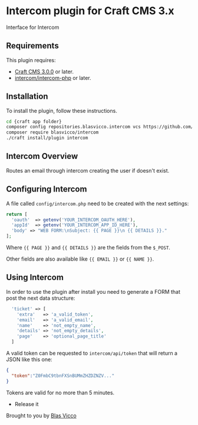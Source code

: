 # Intercom plugin for Craft CMS 3.x

Interface for Intercom

## Requirements

This plugin requires:
  - [Craft CMS 3.0.0](https://craftcms.com/news/craft-3) or later.
  - [intercom/intercom-php](https://github.com/intercom/intercom-php) or later.

## Installation

To install the plugin, follow these instructions.

```BASH
cd {craft app folder}
composer config repositories.blasvicco.intercom vcs https://github.com/blasvicco/intercom.git
composer require blasvicco/intercom
./craft install/plugin intercom
```

## Intercom Overview

Routes an email through intercom creating the user if doesn't exist.

## Configuring Intercom

A file called `config/intercom.php` need to be created with the next settings:

```PHP
return [
  'oauth'  => getenv('YOUR_INTERCOM_OAUTH_HERE'),
  'appId'  => getenv('YOUR_INTERCOM_APP_ID_HERE'),
  'body' => "WEB FORM:\nSubject: {{ PAGE }}\n {{ DETAILS }}."
];
```

Where `{{ PAGE }}` and `{{ DETAILS }}` are the fields from the `$_POST`.

Other fields are also available like `{{ EMAIL }}` or `{{ NAME }}`.

## Using Intercom

In order to use the plugin after install you need to generate a FORM that post the next data structure:

```PHP
  'ticket' => [
    'extra'   => 'a_valid_token',
    'email'   => 'a_valid_email',
    'name'    => 'not_empty_name',
    'details' => 'not_empty_details',
    'page'    => 'optional_page_title'
  ]
```

A valid token can be requested to `intercom/api/token` that will return a JSON like this one:

```JSON
{
  "token":"Z0FmbC9tbnFXSnBUMmZHZDZNZV..."
}
```

Tokens are valid for no more than 5 minutes.

* Release it

Brought to you by [Blas Vicco](https://github.com/blasvicco)
